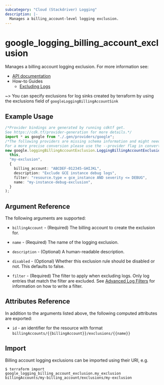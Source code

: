 ```yaml
---
subcategory: "Cloud (Stackdriver) Logging"
description: |-
  Manages a billing_account-level logging exclusion.
---
```


# google\_logging\_billing\_account\_exclusion

Manages a billing account logging exclusion. For more information see:

* [API documentation](https://cloud.google.com/logging/docs/reference/v2/rest/v2/billingAccounts.exclusions)
* How-to Guides
  * [Excluding Logs](https://cloud.google.com/logging/docs/exclusions)

\~> You can specify exclusions for log sinks created by terraform by using the exclusions field of `googleLoggingBillingAccountSink`

## Example Usage

```typescript
/*Provider bindings are generated by running cdktf get.
See https://cdk.tf/provider-generation for more details.*/
import * as google from "./.gen/providers/google";
/*The following providers are missing schema information and might need manual adjustments to synthesize correctly: google.
For a more precise conversion please use the --provider flag in convert.*/
new google.loggingBillingAccountExclusion.LoggingBillingAccountExclusion(
  this,
  "my-exclusion",
  {
    billing_account: "ABCDEF-012345-GHIJKL",
    description: "Exclude GCE instance debug logs",
    filter: "resource.type = gce_instance AND severity <= DEBUG",
    name: "my-instance-debug-exclusion",
  }
);

```

## Argument Reference

The following arguments are supported:

*   `billingAccount` - (Required) The billing account to create the exclusion for.

*   `name` - (Required) The name of the logging exclusion.

*   `description` - (Optional) A human-readable description.

*   `disabled` - (Optional) Whether this exclusion rule should be disabled or not. This defaults to
    false.

*   `filter` - (Required) The filter to apply when excluding logs. Only log entries that match the filter are excluded.
    See [Advanced Log Filters](https://cloud.google.com/logging/docs/view/advanced-filters) for information on how to
    write a filter.

## Attributes Reference

In addition to the arguments listed above, the following computed attributes are exported:

* `id` - an identifier for the resource with format `billingAccounts/{{billingAccount}}/exclusions/{{name}}`

## Import

Billing account logging exclusions can be imported using their URI, e.g.

```console
$ terraform import google_logging_billing_account_exclusion.my_exclusion billingAccounts/my-billing_account/exclusions/my-exclusion
```
